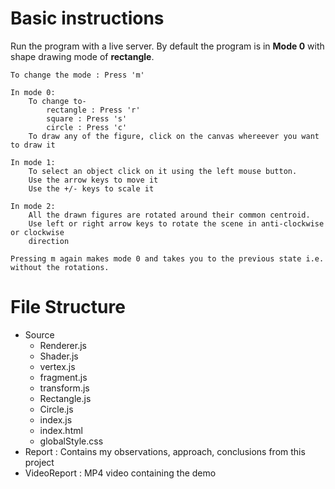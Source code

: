 # Basic instructions

Run the program with a live server.
By default the program is in **Mode 0** with shape drawing mode of **rectangle**.
```
To change the mode : Press 'm'

In mode 0:
    To change to-
        rectangle : Press 'r'
        square : Press 's'
        circle : Press 'c'
    To draw any of the figure, click on the canvas whereever you want to draw it

In mode 1:
    To select an object click on it using the left mouse button. 
    Use the arrow keys to move it 
    Use the +/- keys to scale it

In mode 2:
    All the drawn figures are rotated around their common centroid. 
    Use left or right arrow keys to rotate the scene in anti-clockwise or clockwise      
    direction

Pressing m again makes mode 0 and takes you to the previous state i.e. without the rotations. 
```

# File Structure

- Source
  - Renderer.js
  - Shader.js
  - vertex.js
  - fragment.js
  - transform.js
  - Rectangle.js
  - Circle.js
  - index.js
  - index.html
  - globalStyle.css
- Report : Contains my observations, approach, conclusions from this project
- VideoReport : MP4 video containing the demo